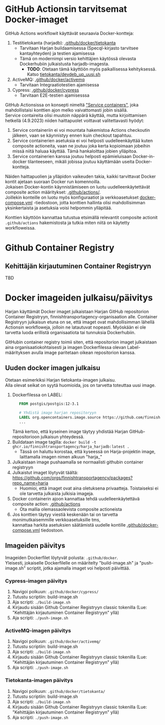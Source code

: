 # GitHub Actionsin tarvitsemat Docker-imaget

GitHub Actions workflowit käyttävät seuraavia Docker-kontteja:
1. Testitietokanta (harjadb): [.github/docker/tietokanta](.github/docker/tietokanta/)
    * Tarvitaan Harjan buildaamisessa (Specql-kirjasto tarvitsee kantayhteyden) ja testien ajamisessa
    * Tämä on modernimpi versio kehittäjien käytössä olevasta Dockerhubiin julkaistusta harjadb-imagesta.
        *  **TODO**: Otetaan tämä käyttöön myös paikallisessa kehityksessä. Katso [tietokanta/devdeb_up_uusi.sh](tietokanta/devdeb_up_uusi.sh)
2. ActiveMQ: [.github/docker/activemq](.github/docker/activemq/)
    * Tarvitaan Integraatiotestien ajamisessa
3. Cypress: [.github/docker/cypress](.github/docker/cypress/)
    * Tarvitaan E2E-testien ajamisesssa

GitHub Actionsissa on konsepti nimeltä ["Service containers"](https://docs.github.com/en/actions/using-containerized-services/about-service-containers),
joka mahdollistaisi konttien ajon melko vaivattomasti jobin sisällä.  
Service contaireita olisi muutoin näppärä käyttää, mutta kirjoittamisen hetkellä (4.9.2023) niiden haittapuolet voittavat
valitettavasti hyödyt:
1. Service containeriin ei voi mountata hakemistoa Actions checkoutin jälkeen, vaan se käynnistyy ennen kuin checkout tapahtuu.
2. Service containerien asetuksia ei voi helposti uudelleenkäyttää kuten composite actioneita, vaan ne joutuu joka kerta
   kopioimaan jobeihin missä niitä haluaa käyttää. Tämä hankaloittaa jobien ylläpitoa.
3. Service containerien kanssa joutuu helposti epämieluisaan Docker-in-docker tilanteeseen, mikäli jobissa joutuu
   käyttämään useita Docker-kontteja.

Näiden haittapuolien ja ylläpidon vaikeuden takia, kaikki tarvittavat Docker kontit ajetaan suoraan Docker run komennoilla.  
Jokaisen Docker-kontin käynnistämiseen on luotu uudelleenkäytettävät composite action määritykset: [.github/actions/](.github/actions/).  
Joillekin konteille on luotu myös konfiguraatiot ja verkkoasetukset [docker-compose.yml](.github/docker-compose.yml) -tiedostoon,
jotta konttien hallinta olisi mahdollisimman yksinkertaista ja asetuksia voisi helpommin ylläpitää.

Konttien käyttöön kannattaa tutustua etsimällä relevantit composite actionit ```.github/actions``` hakemistosta ja tutkia miten
niitä on käytetty workfloweissa.


# Github Container Registry

## Kehittäjän kirjautuminen Container Registryyn

TBD


# Docker imageiden julkaisu/päivitys

Harjan käyttämät Docker imaget julkaistaan Harjan GitHub repositorion Container Registryyn, finnishtransportagency-organisaation alle.
Container Registryyn julkaisun etuna on se, että imaget ovat mahdollisimman lähellä Actionsin workfloweja, jolloin ne latautuvat nopeasti.
Myöskään ei ole tarvetta luoda erillistä organisaatiota tai tunnuksia Dockerhubiin.

GitHubin container registry toimii siten, että repositorion imaget julkaistaan aina organisaatiokohtaisesti ja imagen Dockerfilessa
olevan Label-määrityksen avulla image paritetaan oikean repositorion kanssa.


## Uuden docker imagen julkaisu
Otetaan esimerkiksi Harjan tietokanta-imagen julkaisu.  
Alla olevat seikat on syytä huomioida, jos on tarvetta toteuttaa uusi image.

1. Dockerfilessa on LABEL:
   ```dockerfile
      FROM postgis/postgis:12-3.1
    
      # Yhdistä image harjan repositoryyn
      LABEL org.opencontainers.image.source https://github.com/finnishtransportagency/harja
      ...
   ```
   Tämä kertoo, että kyseinen image täytyy yhdistää Harjan GitHub-repositorioon julkaisun yhteydessä.
2. Buildataan image tagilla: ```docker build -t ghcr.io/finnishtransportagency/harja_harjadb:latest .```
    * Tässä on haluttu korostaa, että kyseessä on Harja-projektin image, laittamalla imagen nimen alkuun "harja_"
3. Julkaistaan image pushaamalla se normaalisti githubin container registryyn
4. Julkaistut imaget löytyvät täältä: https://github.com/orgs/finnishtransportagency/packages?repo_name=harja
    * Huomioi, että imaget ovat aina oletuksena privaatteja. Toistaiseksi ei ole tarvetta julkaista julkisia imageja.
5. Docker containerin ajoon kannattaa tehdä uudelleenkäytettävä composite action: [.github/actions](.github/actions)
    * Ota mallia olemassaolevista composite actioneista
6. Jos konttien täytyy viestiä keskenään tai on tarvetta monimutkaisemmille verkkoasetuksille tms,  
   kannattaa harkita asetuksien säätämistä uudelle kontille [.github/docker-compose.yml](.github/docker-compose.yml) tiedostoon.

## Imageiden päivitys

Imageiden Dockerfilet löytyvät polusta: ```.github/docker```.  
Yleisesti, jokaiselle Dockerfilelle on määritelty "build-image.sh" ja "push-image.sh" scriptit, jotka ajamalla
imaget voi helposti päivittää.

### Cypress-imagen päivitys
1. Navigoi polkuun: ```.github/docker/cypress/```
2. Tutustu scriptiin: build-image.sh
3. Aja scripti: ```./build-image.sh```
4. Kirjaudu sisään Github Container Registryyn classic tokenilla (Lue: "Kehittäjän kirjautuminen Container Registryyn" yllä)
5. Aja scripti: ```./push-image.sh```


### ActiveMQ-imagen päivitys
1. Navigoi polkuun: ```.github/docker/activemq/```
2. Tutustu scriptiin: build-image.sh
3. Aja scripti: ```./build-image.sh```
4. Kirjaudu sisään Github Container Registryyn classic tokenilla (Lue: "Kehittäjän kirjautuminen Container Registryyn" yllä)
5. Aja scripti: ```./push-image.sh```

### Tietokanta-imagen päivitys
1. Navigoi polkuun: ```.github/docker/tietokanta/```
2. Tutustu scriptiin: build-image.sh
3. Aja scripti: ```./build-image.sh```
4. Kirjaudu sisään Github Container Registryyn classic tokenilla (Lue: "Kehittäjän kirjautuminen Container Registryyn" yllä)
5. Aja scripti: ```./push-image.sh``` 
